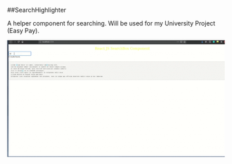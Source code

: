 ##SearchHighlighter

A helper component for searching. Will be used for my University Project (Easy Pay).


![Demo](./demo/highlighttest.gif)
